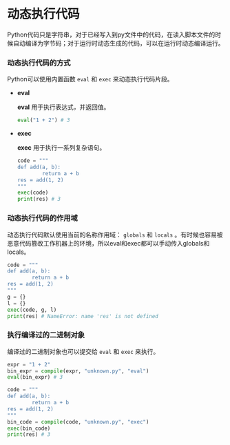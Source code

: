动态执行代码
================================================================================

Python代码只是字符串，对于已经写入到py文件中的代码，在读入脚本文件的时候自动编译为字节码；对于运行时动态生成的代码，可以在运行时动态编译运行。


### 动态执行代码的方式

Python可以使用内置函数 `eval` 和 `exec` 来动态执行代码片段。

* __eval__

	__eval__ 用于执行表达式，并返回值。

	```python
	eval("1 + 2") # 3
	```

* __exec__

	__exec__ 用于执行一系列复杂语句。

	```python
	code = """
	def add(a, b):
			return a + b
	res = add(1, 2)
	"""
	exec(code)
	print(res) # 3
	```

### 动态执行代码的作用域

动态执行代码默认使用当前的名称作用域： `globals` 和 `locals` 。有时候也容易被恶意代码篡改工作机器上的环境，所以eval和exec都可以手动传入globals和locals。

```python
code = """
def add(a, b):
		return a + b
res = add(1, 2)
"""
g = {}
l = {}
exec(code, g, l)
print(res) # NameError: name 'res' is not defined
```

### 执行编译过的二进制对象

编译过的二进制对象也可以提交给 `eval` 和 `exec` 来执行。

```python
expr = "1 + 2"
bin_expr = compile(expr, "unknown.py", "eval")
eval(bin_expr) # 3

code = """
def add(a, b):
		return a + b
res = add(1, 2)
"""
bin_code = compile(code, "unknown.py", "exec")
exec(bin_code)
print(res) # 3
```

